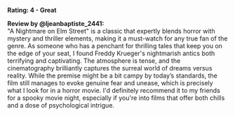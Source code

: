**Rating: 4 - Great**

**Review by @ljeanbaptiste_2441:**  
"A Nightmare on Elm Street" is a classic that expertly blends horror with mystery and thriller elements, making it a must-watch for any true fan of the genre. As someone who has a penchant for thrilling tales that keep you on the edge of your seat, I found Freddy Krueger's nightmarish antics both terrifying and captivating. The atmosphere is tense, and the cinematography brilliantly captures the surreal world of dreams versus reality. While the premise might be a bit campy by today’s standards, the film still manages to evoke genuine fear and unease, which is precisely what I look for in a horror movie. I'd definitely recommend it to my friends for a spooky movie night, especially if you're into films that offer both chills and a dose of psychological intrigue.